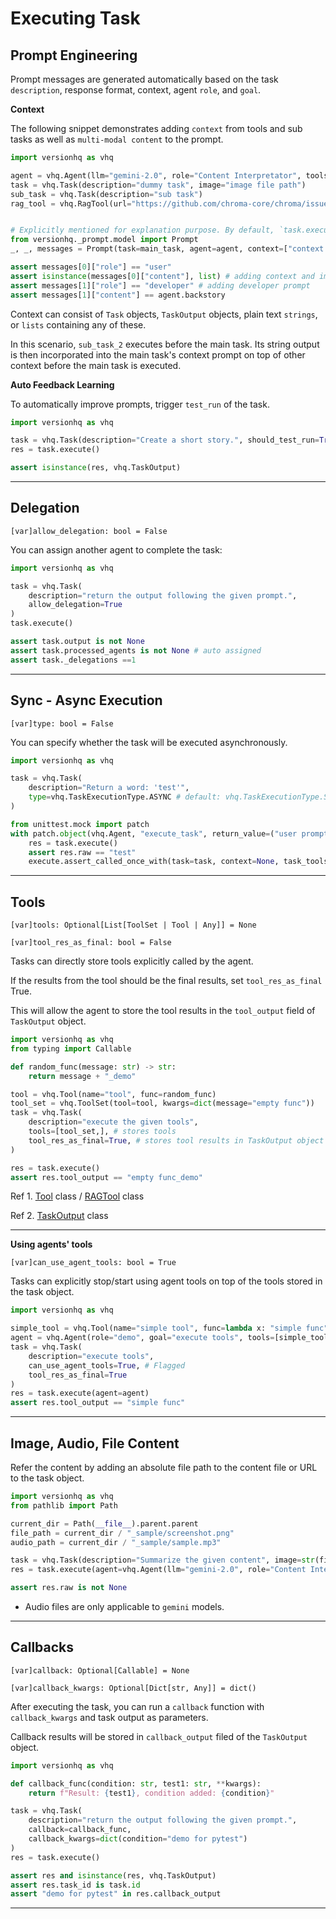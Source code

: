 # Executing Task


## Prompt Engineering

Prompt messages are generated automatically based on the task `description`, response format, context, agent `role`, and `goal`.


**Context**

The following snippet demonstrates adding `context` from tools and sub tasks as well as `multi-modal content` to the prompt.

```python
import versionhq as vhq

agent = vhq.Agent(llm="gemini-2.0", role="Content Interpretator", tools=[rag_tool])
task = vhq.Task(description="dummy task", image="image file path")
sub_task = vhq.Task(description="sub task")
rag_tool = vhq.RagTool(url="https://github.com/chroma-core/chroma/issues/3233", query="What is the next action plan?")


# Explicitly mentioned for explanation purpose. By default, `task.execute()` will trigger this formula.
from versionhq._prompt.model import Prompt
_, _, messages = Prompt(task=main_task, agent=agent, context=["context 1", "context 2", sub_task]).format_core()

assert messages[0]["role"] == "user"
assert isinstance(messages[0]["content"], list) # adding context and image, file, audio data to the prompt
assert messages[1]["role"] == "developer" # adding developer prompt
assert messages[1]["content"] == agent.backstory
```

Context can consist of `Task` objects, `TaskOutput` objects, plain text `strings`, or `lists` containing any of these.

In this scenario, `sub_task_2` executes before the main task. Its string output is then incorporated into the main task's context prompt on top of other context before the main task is executed.


**Auto Feedback Learning**

To automatically improve prompts, trigger `test_run` of the task.

```python
import versionhq as vhq

task = vhq.Task(description="Create a short story.", should_test_run=True, human=True)
res = task.execute()

assert isinstance(res, vhq.TaskOutput)
```


<hr>

## Delegation

`[var]`<bold>`allow_delegation: bool = False`</bold>

You can assign another agent to complete the task:

```python
import versionhq as vhq

task = vhq.Task(
    description="return the output following the given prompt.",
    allow_delegation=True
)
task.execute()

assert task.output is not None
assert task.processed_agents is not None # auto assigned
assert task._delegations ==1
```

<hr>

## Sync - Async Execution

`[var]`<bold>`type: bool = False`</bold>

You can specify whether the task will be executed asynchronously.

```python
import versionhq as vhq

task = vhq.Task(
    description="Return a word: 'test'",
    type=vhq.TaskExecutionType.ASYNC # default: vhq.TaskExecutionType.SYNC
)

from unittest.mock import patch
with patch.object(vhq.Agent, "execute_task", return_value=("user prompt", "dev prompt", "test")) as execute:
    res = task.execute()
    assert res.raw == "test"
    execute.assert_called_once_with(task=task, context=None, task_tools=list())
```

<hr>

## Tools

`[var]`<bold>`tools: Optional[List[ToolSet | Tool | Any]] = None`</bold>

`[var]`<bold>`tool_res_as_final: bool = False`</bold>


Tasks can directly store tools explicitly called by the agent.

If the results from the tool should be the final results, set `tool_res_as_final` True.

This will allow the agent to store the tool results in the `tool_output` field of `TaskOutput` object.


```python
import versionhq as vhq
from typing import Callable

def random_func(message: str) -> str:
    return message + "_demo"

tool = vhq.Tool(name="tool", func=random_func)
tool_set = vhq.ToolSet(tool=tool, kwargs=dict(message="empty func"))
task = vhq.Task(
    description="execute the given tools",
    tools=[tool_set,], # stores tools
    tool_res_as_final=True, # stores tool results in TaskOutput object
)

res = task.execute()
assert res.tool_output == "empty func_demo"
```

Ref 1. <a href="/core/tool">Tool</a> class / <a href="/core/rag-tool">RAGTool</a> class

Ref 2. <a href="/core/task/task-output">TaskOutput</a> class

<hr>

**Using agents' tools**

`[var]`<bold>`can_use_agent_tools: bool = True`</bold>

Tasks can explicitly stop/start using agent tools on top of the tools stored in the task object.

```python
import versionhq as vhq

simple_tool = vhq.Tool(name="simple tool", func=lambda x: "simple func")
agent = vhq.Agent(role="demo", goal="execute tools", tools=[simple_tool,])
task = vhq.Task(
    description="execute tools",
    can_use_agent_tools=True, # Flagged
    tool_res_as_final=True
)
res = task.execute(agent=agent)
assert res.tool_output == "simple func"
```

<hr>

## Image, Audio, File Content

Refer the content by adding an absolute file path to the content file or URL to the task object.


```python
import versionhq as vhq
from pathlib import Path

current_dir = Path(__file__).parent.parent
file_path = current_dir / "_sample/screenshot.png"
audio_path = current_dir / "_sample/sample.mp3"

task = vhq.Task(description="Summarize the given content", image=str(file_path), audio=str(audio_path))
res = task.execute(agent=vhq.Agent(llm="gemini-2.0", role="Content Interpretator"))

assert res.raw is not None
```

* Audio files are only applicable to `gemini` models.

<hr>

## Callbacks

`[var]`<bold>`callback: Optional[Callable] = None`</bold>

`[var]`<bold>`callback_kwargs: Optional[Dict[str, Any]] = dict()`</bold>

After executing the task, you can run a `callback` function with `callback_kwargs` and task output as parameters.

Callback results will be stored in `callback_output` filed of the `TaskOutput` object.

```python
import versionhq as vhq

def callback_func(condition: str, test1: str, **kwargs):
    return f"Result: {test1}, condition added: {condition}"

task = vhq.Task(
    description="return the output following the given prompt.",
    callback=callback_func,
    callback_kwargs=dict(condition="demo for pytest")
)
res = task.execute()

assert res and isinstance(res, vhq.TaskOutput)
assert res.task_id is task.id
assert "demo for pytest" in res.callback_output
```

<hr>
